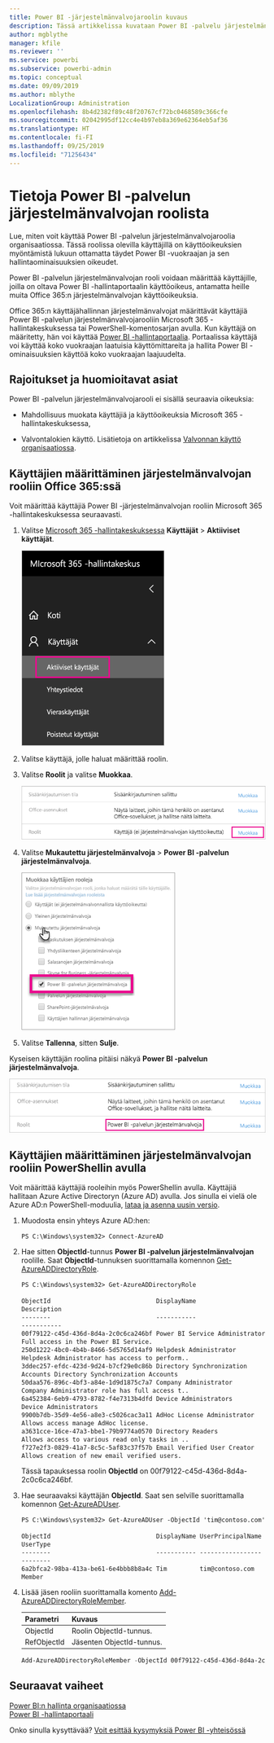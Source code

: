 ```yaml
---
title: Power BI -järjestelmänvalvojaroolin kuvaus
description: Tässä artikkelissa kuvataan Power BI -palvelu järjestelmänvalvojan rooli ja sen käyttö organisaatiossasi.
author: mgblythe
manager: kfile
ms.reviewer: ''
ms.service: powerbi
ms.subservice: powerbi-admin
ms.topic: conceptual
ms.date: 09/09/2019
ms.author: mblythe
LocalizationGroup: Administration
ms.openlocfilehash: 8b4d2382f89c48f20767cf72bc0468589c366cfe
ms.sourcegitcommit: 02042995df12cc4e4b97eb8a369e62364eb5af36
ms.translationtype: HT
ms.contentlocale: fi-FI
ms.lasthandoff: 09/25/2019
ms.locfileid: "71256434"
---
```

# <a name="understanding-the-power-bi-service-administrator-role"></a>Tietoja Power BI -palvelun järjestelmänvalvojan roolista

Lue, miten voit käyttää Power BI -palvelun järjestelmänvalvojaroolia organisaatiossa. Tässä roolissa olevilla käyttäjillä on käyttöoikeuksien myöntämistä lukuun ottamatta täydet Power BI -vuokraajan ja sen hallintaominaisuuksien oikeudet.

Power BI -palvelun järjestelmänvalvojan rooli voidaan määrittää käyttäjille, joilla on oltava Power BI -hallintaportaalin käyttöoikeus, antamatta heille muita Office 365:n järjestelmänvalvojan käyttöoikeuksia.

Office 365:n käyttäjähallinnan järjestelmänvalvojat määrittävät käyttäjiä Power BI -palvelun järjestelmänvalvojarooliin Microsoft 365 -hallintakeskuksessa tai PowerShell-komentosarjan avulla. Kun käyttäjä on määritetty, hän voi käyttää [Power BI -hallintaportaalia](service-admin-portal.md). Portaalissa käyttäjä voi käyttää koko vuokraajan laatuisia käyttömittareita ja hallita Power BI -ominaisuuksien käyttöä koko vuokraajan laajuudelta.

## <a name="limitations-and-considerations"></a>Rajoitukset ja huomioitavat asiat

Power BI -palvelun järjestelmänvalvojarooli ei sisällä seuraavia oikeuksia:

* Mahdollisuus muokata käyttäjiä ja käyttöoikeuksia Microsoft 365 -hallintakeskuksessa,

* Valvontalokien käyttö. Lisätietoja on artikkelissa [Valvonnan käyttö organisaatiossa](service-admin-auditing.md).

## <a name="assign-users-to-the-admin-role-in-office-365"></a>Käyttäjien määrittäminen järjestelmänvalvojan rooliin Office 365:ssä

Voit määrittää käyttäjiä Power BI -järjestelmänvalvojan rooliin Microsoft 365 -hallintakeskuksessa seuraavasti.

1. Valitse [Microsoft 365 -hallintakeskuksessa](https://portal.office.com/adminportal/home#/homepage) **Käyttäjät** > **Aktiiviset käyttäjät**.

    ![Microsoft 365 -hallintakeskus](media/service-admin-role/powerbi-admin-users.png)

1. Valitse käyttäjä, jolle haluat määrittää roolin.

1. Valitse **Roolit** ja valitse **Muokkaa**.

    ![Roolien muokkaaminen](media/service-admin-role/powerbi-admin-edit-roles.png)

1. Valitse **Mukautettu järjestelmänvalvoja** > **Power BI -palvelun järjestelmänvalvoja**.

    ![Power BI -palvelun järjestelmänvalvoja](media/service-admin-role/powerbi-admin-role.png)

1. Valitse **Tallenna**, sitten **Sulje**.

Kyseisen käyttäjän roolina pitäisi näkyä **Power BI -palvelun järjestelmänvalvoja**.

![Roolit](media/service-admin-role/powerbi-admin-role-set.png)

## <a name="assign-users-to-the-admin-role-with-powershell"></a>Käyttäjien määrittäminen järjestelmänvalvojan rooliin PowerShellin avulla

Voit määrittää käyttäjiä rooleihin myös PowerShellin avulla. Käyttäjiä hallitaan Azure Active Directoryn (Azure AD) avulla. Jos sinulla ei vielä ole Azure AD:n PowerShell-moduulia, [lataa ja asenna uusin versio](https://www.powershellgallery.com/packages/AzureAD/).

1. Muodosta ensin yhteys Azure AD:hen:
   ```
   PS C:\Windows\system32> Connect-AzureAD
   ```

1. Hae sitten **ObjectId**-tunnus **Power BI -palvelun järjestelmänvalvojan** roolille. Saat **ObjectId**-tunnuksen suorittamalla komennon [Get-AzureADDirectoryRole](/powershell/module/azuread/get-azureaddirectoryrole).

    ```
    PS C:\Windows\system32> Get-AzureADDirectoryRole

    ObjectId                             DisplayName                        Description
    --------                             -----------                        -----------
    00f79122-c45d-436d-8d4a-2c0c6ca246bf Power BI Service Administrator     Full access in the Power BI Service.
    250d1222-4bc0-4b4b-8466-5d5765d14af9 Helpdesk Administrator             Helpdesk Administrator has access to perform..
    3ddec257-efdc-423d-9d24-b7cf29e0c86b Directory Synchronization Accounts Directory Synchronization Accounts
    50daa576-896c-4bf3-a84e-1d9d1875c7a7 Company Administrator              Company Administrator role has full access t..
    6a452384-6eb9-4793-8782-f4e7313b4dfd Device Administrators              Device Administrators
    9900b7db-35d9-4e56-a8e3-c5026cac3a11 AdHoc License Administrator        Allows access manage AdHoc license.
    a3631cce-16ce-47a3-bbe1-79b9774a0570 Directory Readers                  Allows access to various read only tasks in ..
    f727e2f3-0829-41a7-8c5c-5af83c37f57b Email Verified User Creator        Allows creation of new email verified users.
    ```

    Tässä tapauksessa roolin **ObjectId** on 00f79122-c45d-436d-8d4a-2c0c6ca246bf.

1. Hae seuraavaksi käyttäjän **ObjectId**. Saat sen selville suorittamalla komennon [Get-AzureADUser](/powershell/module/azuread/get-azureaduser).

    ```
    PS C:\Windows\system32> Get-AzureADUser -ObjectId 'tim@contoso.com'

    ObjectId                             DisplayName UserPrincipalName      UserType
    --------                             ----------- -----------------      --------
    6a2bfca2-98ba-413a-be61-6e4bbb8b8a4c Tim         tim@contoso.com        Member
    ```

1. Lisää jäsen rooliin suorittamalla komento [Add-AzureADDirectoryRoleMember](/powershell/module/azuread/add-azureaddirectoryrolemember).

    | Parametri | Kuvaus |
    | --- | --- |
    | ObjectId |Roolin ObjectId-tunnus. |
    | RefObjectId |Jäsenten ObjectId-tunnus. |

    ```powershell
    Add-AzureADDirectoryRoleMember -ObjectId 00f79122-c45d-436d-8d4a-2c0c6ca246bf -RefObjectId 6a2bfca2-98ba-413a-be61-6e4bbb8b8a4c
    ```

## <a name="next-steps"></a>Seuraavat vaiheet

[Power BI:n hallinta organisaatiossa](service-admin-administering-power-bi-in-your-organization.md)  
[Power BI -hallintaportaali](service-admin-portal.md)  

Onko sinulla kysyttävää? [Voit esittää kysymyksiä Power BI -yhteisössä](http://community.powerbi.com/)